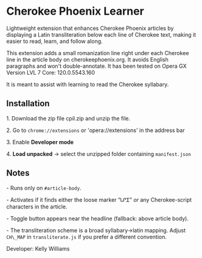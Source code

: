 # Cherokee Phoenix Learner
Lightweight extension that enhances Cherokee Phoenix articles by displaying a Latin transliteration below each line of Cherokee text, making it easier to read, learn, and follow along.


This extension adds a small romanization line right under each Cherokee line in the article body on cherokeephoenix.org. It avoids English paragraphs and won't double-annotate. It has been tested on Opera GX Version LVL 7 Core: 120.0.5543.160

It is meant to assist with learning to read the Cherokee syllabary. 


## Installation

1\. Download the zip file cpil.zip and unzip the file. 

2\. Go to `chrome://extensions` or 'opera://extensions' in the address bar

3\. Enable **Developer mode**

4\. **Load unpacked** → select the unzipped folder containing `manifest.json`



## Notes

\- Runs only on `#article-body`.

\- Activates if it finds either the loose marker “ᏓᎵᏆ” *or* any Cherokee-script characters in the article.

\- Toggle button appears near the headline (fallback: above article body).

\- The transliteration scheme is a broad syllabary→latin mapping. Adjust `CH\_MAP` in `transliterate.js` if you prefer a different convention.





Developer: Kelly Williams

